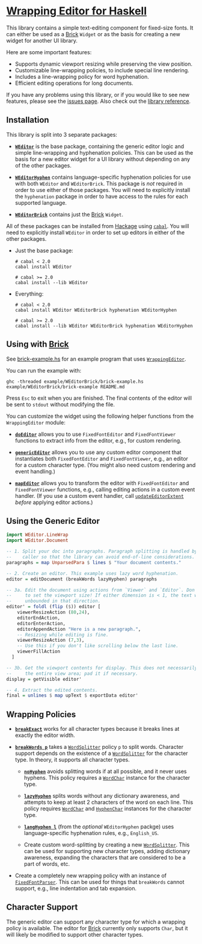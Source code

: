 # [Wrapping Editor for Haskell][home]

This library contains a simple text-editing component for fixed-size fonts. It
can either be used as a [Brick][brick] `Widget` or as the basis for creating a
new widget for another UI library.

Here are some important features:

- Supports dynamic viewport resizing while preserving the view position.
- Customizable line-wrapping policies, to include special line rendering.
- Includes a line-wrapping policy for word hyphenation.
- Efficient editing operations for long documents.

If you have any problems using this library, or if you would like to see new
features, please see the [issues page][issues]. Also check out the
[library reference][library-doc].

## Installation

This library is split into 3 separate packages:

- [**`WEditor`**][WEditor] is the base package, containing the generic editor
  logic and simple line-wrapping and hyphenation policies. This can be used as
  the basis for a new editor widget for a UI library without depending on any of
  the other packages.

- [**`WEditorHyphen`**][WEditorHyphen] contains language-specific hyphenation
  policies for use with both `WEditor` and `WEditorBrick`. This package is *not*
  required in order to use either of those packages. You will need to explicitly
  install the `hyphenation` package in order to have access to the rules for
  each supported language.

- [**`WEditorBrick`**][WEditorBrick] contains just the [Brick][brick] `Widget`.

All of these packages can be installed from [Hackage][hackage] using
[`cabal`][cabal]. You will need to explicitly install `WEditor` in order to set
up editors in either of the other packages.

- Just the base package:

  ```shell
  # cabal < 2.0
  cabal install WEditor

  # cabal >= 2.0
  cabal install --lib WEditor
  ```

- Everything:

  ```shell
  # cabal < 2.0
  cabal install WEditor WEditorBrick hyphenation WEditorHyphen

  # cabal >= 2.0
  cabal install --lib WEditor WEditorBrick hyphenation WEditorHyphen
  ```

## Using with [Brick][brick]

See [brick-example.hs][brick-example.hs] for an example program that uses
[`WrappingEditor`][WrappingEditor].

You can run the example with:

```shell
ghc -threaded example/WEditorBrick/brick-example.hs
example/WEditorBrick/brick-example README.md
```

Press `Esc` to exit when you are finished. The final contents of the editor will
be sent to `stdout` without modifying the file.

You can customize the widget using the following helper functions from the
`WrappingEditor` module:

- [**`doEditor`**][doEditor] allows you to use `FixedFontEditor` and
  `FixedFontViewer` functions to extract info from the editor, e.g., for custom
  rendering.

- [**`genericEditor`**][genericEditor] allows you to use any custom editor
  component that instantiates both `FixedFontEditor` and `FixedFontViewer`,
  e.g., an editor for a custom character type. (You might also need custom
  rendering and event handling.)

- [**`mapEditor`**][mapEditor] allows you to transform the editor with
  `FixedFontEditor` and `FixedFontViewer` functions, e.g., calling editing
  actions in a custom event handler. (If you use a custom event handler, call
  [`updateEditorExtent`][updateEditorExtent] *before* applying editor actions.)

## Using the Generic Editor

```haskell
import WEditor.LineWrap
import WEditor.Document

-- 1. Split your doc into paragraphs. Paragraph splitting is handled by the
--    caller so that the library can avoid end-of-line considerations.
paragraphs = map UnparsedPara $ lines $ "Your document contents."

-- 2. Create an editor. This example uses lazy word hyphenation.
editor = editDocument (breakWords lazyHyphen) paragraphs

-- 3a. Edit the document using actions from `Viewer` and `Editor`. Don't forget
--     to set the viewport size! If either dimension is < 1, the text will be
--     unbounded in that direction.
editor' = foldl (flip ($)) editor [
    viewerResizeAction (80,24),
    editorEndAction,
    editorEnterAction,
    editorAppendAction "Here is a new paragraph.",
    -- Resizing while editing is fine.
    viewerResizeAction (7,3),
    -- Use this if you don't like scrolling below the last line.
    viewerFillAction
  ]

-- 3b. Get the viewport contents for display. This does not necessarily fill up
--     the entire view area; pad it if necessary.
display = getVisible editor'

-- 4. Extract the edited contents.
final = unlines $ map upText $ exportData editor'
```

## Wrapping Policies

- [**`breakExact`**][breakExact] works for all character types because it breaks
  lines at exactly the editor width.

- [**`breakWords p`**][breakWords] takes a [`WordSplitter`][WordSplitter] policy
  `p` to split words. Character support depends on the existence of a
  [`WordSplitter`][WordSplitter] for the character type. In theory, it supports
  all character types.

  - [**`noHyphen`**][noHyphen] avoids splitting words if at all possible, and it
    never uses hyphens. This policy requires a [`WordChar`][WordChar] instance
    for the character type.

  - [**`lazyHyphen`**][lazyHyphen] splits words without any dictionary
    awareness, and attempts to keep at least 2 characters of the word on each
    line. This policy requires [`WordChar`][WordChar] and
    [`HyphenChar`][HyphenChar] instances for the character type.

  - [**`langHyphen l`**][langHyphen] (from the *optional* `WEditorHyphen`
    packge) uses language-specific hyphenation rules, e.g., `English_US`.

  - Create custom word-splitting by creating a new
    [`WordSplitter`][WordSplitter]. This can be used for supporting new
    character types, adding dictionary awareness, expanding the characters that
    are considered to be a part of words, etc.

- Create a completely new wrapping policy with an instance of
  [`FixedFontParser`][FixedFontParser]. This can be used for things that
  `breakWords` cannot support, e.g., line indentation and tab expansion.

## Character Support

The generic editor can support any character type for which a wrapping policy is
available. The editor for [Brick][brick] currently only supports `Char`, but it
will likely be modified to support other character types.

[brick]: https://github.com/jtdaugherty/brick
[brick-example.hs]: https://github.com/ta0kira/wrapping-editor/blob/master/example/brick-example.hs
[cabal]: https://www.haskell.org/cabal/#install-upgrade
[ghc]: https://www.haskell.org/ghc/
[hackage]: http://hackage.haskell.org
[hackage-WEditor]: http://hackage.haskell.org/package/WEditor
[hackage-WEditorBrick]: http://hackage.haskell.org/package/WEditorBrick
[home]: https://github.com/ta0kira/wrapping-editor
[issues]: https://github.com/ta0kira/wrapping-editor/issues
[library-doc]: https://ta0kira.github.io/wrapping-editor/library

[WEditor]: http://hackage.haskell.org/package/WEditor
[WEditorBrick]: http://hackage.haskell.org/package/WEditorBrick
[WEditorHyphen]: http://hackage.haskell.org/package/WEditorHyphen

[FixedFontParser]: https://ta0kira.github.io/wrapping-editor/library/WEditor-Base-Parser.html#t:FixedFontParser
[HyphenChar]: https://ta0kira.github.io/wrapping-editor/library/WEditor-Base-Char.html#t:HyphenChar
[WordChar]: https://ta0kira.github.io/wrapping-editor/library/WEditor-Base-Char.html#t:WordChar
[WordSplitter]: https://ta0kira.github.io/wrapping-editor/library/WEditor-LineWrap.html#t:WordSplitter
[WrappingEditor]: https://ta0kira.github.io/wrapping-editor/library/WEditorBrick-WrappingEditor.html#t:WrappingEditor
[breakExact]: https://ta0kira.github.io/wrapping-editor/library/WEditor-LineWrap.html#v:breakExact
[breakWords]: https://ta0kira.github.io/wrapping-editor/library/WEditor-LineWrap.html#v:breakWords
[doEditor]: https://ta0kira.github.io/wrapping-editor/library/WEditorBrick-WrappingEditor.html#v:doEditor
[genericEditor]: https://ta0kira.github.io/wrapping-editor/library/WEditorBrick-WrappingEditor.html#v:genericEditor
[langHyphen]: https://ta0kira.github.io/wrapping-editor/library/WEditorHyphen-LangHyphen.html#v:langHyphen
[lazyHyphen]:  https://ta0kira.github.io/wrapping-editor/library/WEditor-LineWrap.html#v:lazyHyphen
[mapEditor]: https://ta0kira.github.io/wrapping-editor/library/WEditorBrick-WrappingEditor.html#v:mapEditor
[noHyphen]: https://ta0kira.github.io/wrapping-editor/library/WEditor-LineWrap.html#v:noHyphen
[updateEditorExtent]: https://ta0kira.github.io/wrapping-editor/library/WEditorBrick-WrappingEditor.html#v:updateEditorExtent
